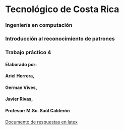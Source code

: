 # Tecnológico de Costa Rica
### Ingeniería en computación 
### Introducción al reconocimiento de patrones
### Trabajo práctico 4
#### Elaborado por:
####    Ariel Herrera,
####    German Vives,
####    Javier Rivas,

#### Profesor: M.Sc. Saúl Calderón
[Documento de respuestas en latex](https://www.overleaf.com/read/bfvwptfvznns)
